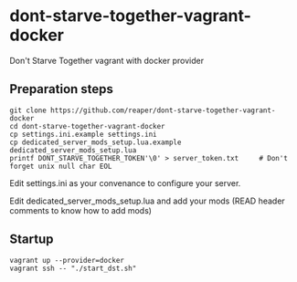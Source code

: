 # dont-starve-together-vagrant-docker
Don't Starve Together vagrant with docker provider

## Preparation steps
```
git clone https://github.com/reaper/dont-starve-together-vagrant-docker
cd dont-starve-together-vagrant-docker
cp settings.ini.example settings.ini
cp dedicated_server_mods_setup.lua.example dedicated_server_mods_setup.lua
printf DONT_STARVE_TOGETHER_TOKEN'\0' > server_token.txt     # Don't forget unix null char EOL
```

Edit settings.ini as your convenance to configure your server.

Edit dedicated_server_mods_setup.lua and add your mods (READ header comments to know how to add mods)

## Startup
```
vagrant up --provider=docker
vagrant ssh -- "./start_dst.sh"
```
